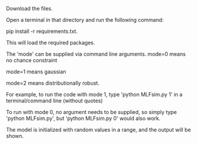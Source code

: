 Download the files. 

Open a terminal in that directory and run the following command:

pip install -r requirements.txt.

This will load the required packages.

The 'mode' can be supplied via command line arguments.
mode=0 means no chance constraint

mode=1 means gaussian

mode=2 means distributionally robust.

For example, to run the code with mode 1, type 'python MLFsim.py 1' in a terminal/command line (without quotes)

To run with mode 0, no argument needs to be supplied, so simply type 'python MLFsim.py', but 'python MLFsim.py 0' would also work.

The model is initialized with random values in a range, and the output will be shown.

